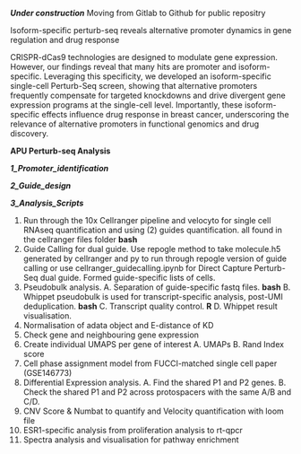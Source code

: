 
***Under construction***
Moving from Gitlab to Github for public repositry

Isoform-specific perturb-seq reveals alternative promoter dynamics in gene regulation and drug response


CRISPR-dCas9 technologies are designed to modulate gene expression. However, our findings reveal that many hits are promoter and isoform-specific. Leveraging this specificity, we developed an isoform-specific single-cell Perturb-Seq screen, showing that alternative promoters frequently compensate for targeted knockdowns and drive divergent gene expression programs at the single-cell level. Importantly, these isoform-specific effects influence drug response in breast cancer, underscoring the relevance of alternative promoters in functional genomics and drug discovery.


**APU Perturb-seq Analysis**


***1_Promoter_identification***

***2_Guide_design***

***3_Analysis_Scripts***

1. Run through the 10x Cellranger pipeline and velocyto for single cell RNAseq quantification and using (2) guides quantification. all found in the cellranger files folder **bash**
2.  Guide Calling for dual guide. Use repogle method to take molecule.h5 generated by cellranger and py to run through repogle version of guide calling or use cellranger_guidecalling.ipynb for Direct Capture Perturb-Seq dual guide. Formed guide-specific lists of cells.
3. Pseudobulk analysis.
    A. Separation of guide-specific fastq files. **bash**
    B. Whippet pseudobulk is used for transcript-specific analysis, post-UMI deduplication.  **bash**
    C. Transcript quality control. **R**
    D. Whippet result visualisation.
4. Normalisation of adata object and E-distance of KD
5. Check gene and neighbouring gene expression
6. Create individual UMAPS per gene of interest 
    A. UMAPs 
    B. Rand Index score
7. Cell phase assignment model from FUCCI-matched single cell paper (GSE146773)
8. Differential Expression analysis.
    A. Find the shared P1 and P2 genes. 
    B. Check the shared P1 and P2 across protospacers with the same A/B and C/D.
9.  CNV Score & Numbat to quantify and Velocity quantification with loom file
10. ESR1-specific analysis from proliferation analysis to rt-qpcr
11.  Spectra analysis and visualisation for pathway enrichment

